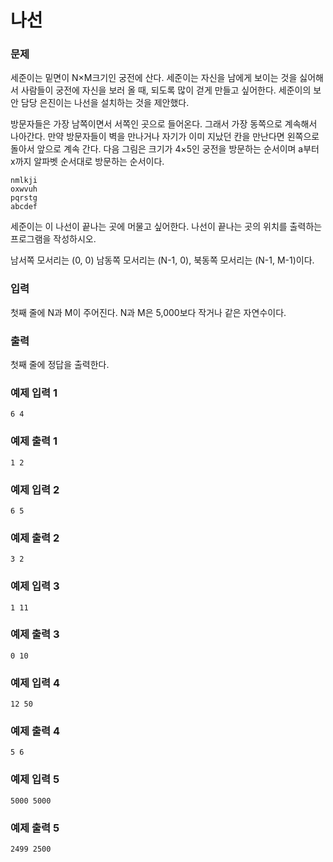 # 나선 
### 문제

세준이는 밑면이 N×M크기인 궁전에 산다. 세준이는 자신을 남에게 보이는 것을 싫어해서 사람들이 궁전에 자신을 보러 올 때, 되도록 많이 걷게 만들고 싶어한다. 세준이의 보안 담당 은진이는 나선을 설치하는 것을 제안했다.

방문자들은 가장 남쪽이면서 서쪽인 곳으로 들어온다. 그래서 가장 동쪽으로 계속해서 나아간다. 만약 방문자들이 벽을 만나거나 자기가 이미 지났던 칸을 만난다면 왼쪽으로 돌아서 앞으로 계속 간다. 다음 그림은 크기가 4×5인 궁전을 방문하는 순서이며 a부터 x까지 알파벳 순서대로 방문하는 순서이다.

```
nmlkji
oxwvuh
pqrstg
abcdef
```

세준이는 이 나선이 끝나는 곳에 머물고 싶어한다. 나선이 끝나는 곳의 위치를 출력하는 프로그램을 작성하시오.

남서쪽 모서리는 (0, 0) 남동쪽 모서리는 (N-1, 0), 북동쪽 모서리는 (N-1, M-1)이다.

### 입력

첫째 줄에 N과 M이 주어진다. N과 M은 5,000보다 작거나 같은 자연수이다.

### 출력
첫째 줄에 정답을 출력한다.

### 예제 입력 1 

```
6 4
```

### 예제 출력 1 

```
1 2
```

### 예제 입력 2 

```
6 5
```

### 예제 출력 2 

```
3 2
```

### 예제 입력 3 

```
1 11
```

### 예제 출력 3 

```
0 10
```

### 예제 입력 4 

```
12 50
```

### 예제 출력 4 

```
5 6
```

### 예제 입력 5 

```
5000 5000
```

### 예제 출력 5 

```
2499 2500
```